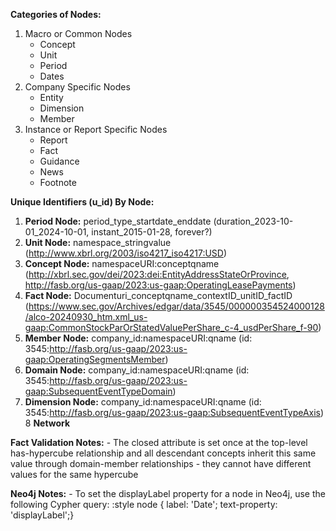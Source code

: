 
**Categories of Nodes:**
1. Macro or Common Nodes
    - Concept
    - Unit
    - Period
    - Dates
2. Company Specific Nodes
    - Entity
    - Dimension
    - Member
3. Instance or Report Specific Nodes
    - Report
    - Fact
    - Guidance
    - News
    - Footnote


**Unique Identifiers (u_id) By Node:**

1. **Period Node:** period_type_startdate_enddate (duration_2023-10-01_2024-10-01, instant_2015-01-28, forever?)
2. **Unit Node:** namespace_stringvalue (http://www.xbrl.org/2003/iso4217_iso4217:USD)
3. **Concept Node:** namespaceURI:conceptqname (http://xbrl.sec.gov/dei/2023:dei:EntityAddressStateOrProvince, http://fasb.org/us-gaap/2023:us-gaap:OperatingLeasePayments)
4. **Fact Node:** Documenturi_conceptqname_contextID_unitID_factID (https://www.sec.gov/Archives/edgar/data/3545/000000354524000128/alco-20240930_htm.xml_us-gaap:CommonStockParOrStatedValuePerShare_c-4_usdPerShare_f-90)
5. **Member Node:**     company_id:namespaceURI:qname (id: 3545:http://fasb.org/us-gaap/2023:us-gaap:OperatingSegmentsMember)
6. **Domain Node:**     company_id:namespaceURI:qname (id: 3545:http://fasb.org/us-gaap/2023:us-gaap:SubsequentEventTypeDomain)
7. **Dimension Node:**  company_id:namespaceURI:qname (id: 3545:http://fasb.org/us-gaap/2023:us-gaap:SubsequentEventTypeAxis)
8  **Network**   





**Fact Validation Notes:**
    - The closed attribute is set once at the top-level has-hypercube relationship and all descendant concepts inherit this same value through domain-member relationships - they cannot have different values for the same hypercube


**Neo4j Notes:**
    - To set the displayLabel property for a node in Neo4j, use the following Cypher query:
      :style node { label: 'Date'; text-property: 'displayLabel';}



    